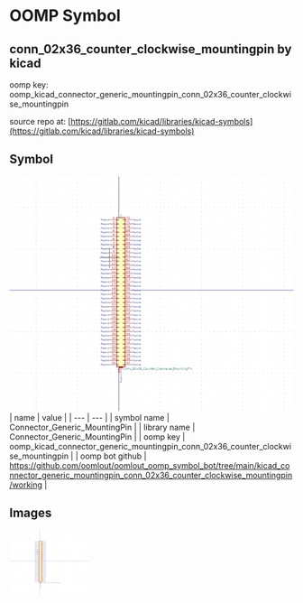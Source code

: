 # OOMP Symbol  
## conn_02x36_counter_clockwise_mountingpin  by kicad  
  
oomp key: oomp_kicad_connector_generic_mountingpin_conn_02x36_counter_clockwise_mountingpin  
  
source repo at: [https://gitlab.com/kicad/libraries/kicad-symbols](https://gitlab.com/kicad/libraries/kicad-symbols)  
## Symbol  
  
[![working.png](working_600.png)](working.png)  
| name | value | 
| --- | --- | 
| symbol name | Connector_Generic_MountingPin | 
| library name | Connector_Generic_MountingPin | 
| oomp key | oomp_kicad_connector_generic_mountingpin_conn_02x36_counter_clockwise_mountingpin | 
| oomp bot github | https://github.com/oomlout/oomlout_oomp_symbol_bot/tree/main/kicad_connector_generic_mountingpin_conn_02x36_counter_clockwise_mountingpin/working | 
## Images  
  
[![working.png](working_140.png)](working.png)  
